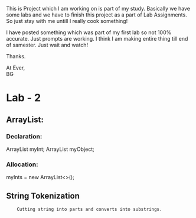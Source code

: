 This is Project which I am working on is part of my study. Basically we have some labs and we have to finish this project as a part of Lab Assignments. 
So just stay with me untill I really cook something!

I have posted something which was part of my first lab so not 100% accurate. Just prompts are working. I think I am making entire thing till end of samester. Just wait and watch!

Thanks.

At Ever,<br />
BG


<h1> Lab - 2 </h1>
<h2> ArrayList: </h2>

<h3> Declaration: </h3>
        ArrayList </Integer/> myInt;
        ArrayList<MyClass> myObject;<br />
<h3> Allocation: </h3>
        myInts = new ArrayList<>();<br />


## String Tokenization
        Cutting string into parts and converts into substrings.



